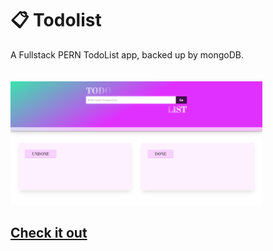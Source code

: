 # :clipboard: Todolist

A Fullstack PERN TodoList app, backed up by mongoDB.
</br></br></br>
<img src="https://github.com/theExperienced/fullStackTodolist/blob/master/showcase.png" width="80%">

## [Check it out](https://todolist-dmiz.herokuapp.com/) 
